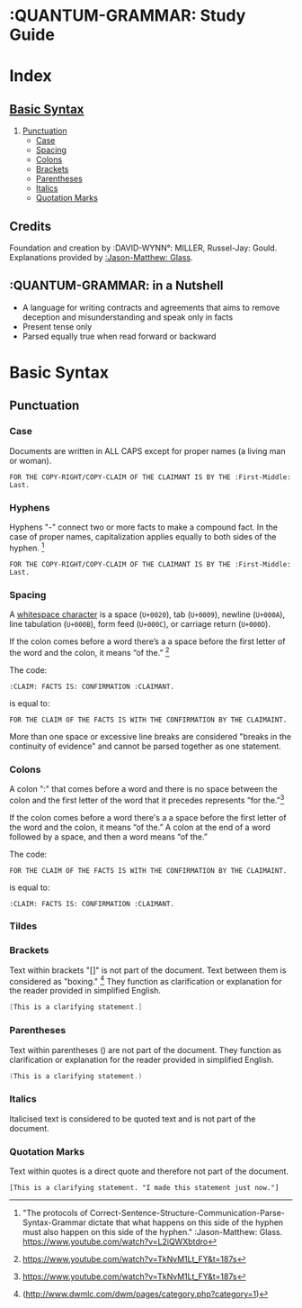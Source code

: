 # :QUANTUM-GRAMMAR: Study Guide

# Index
## [Basic Syntax](#basic-syntax)
1. [Punctuation](#punctuation)
    + [Case](#case)
   * [Spacing](#spacing)
   * [Colons](#colons)
   * [Brackets](#brackets)
   * [Parentheses](#parentheses)
   * [Italics](#italics)
   * [Quotation Marks](#quotation-marks)
## Credits

Foundation and creation by  :DAVID-WYNN°: MILLER, Russel-Jay: Gould. Explanations provided by [:Jason-Matthew: Glass](https://www.youtube.com/channel/UCl7WHU1grdRm1bJDHuJUa-A).

## :QUANTUM-GRAMMAR: in a Nutshell

* A language for writing contracts and agreements that aims to remove deception and misunderstanding and speak only in facts
* Present tense only 
* Parsed equally true when read forward or backward
# Basic Syntax

## Punctuation

### Case
Documents are written in ALL CAPS except for proper names (a living man or woman).
```
FOR THE COPY-RIGHT/COPY-CLAIM OF THE CLAIMANT IS BY THE :First-Middle: Last.
```
### Hyphens
Hyphens "-" connect two or more facts to make a compound fact. In the case of proper names, capitalization applies equally to both sides of the hyphen. [^hy-jm] 
```
FOR THE COPY-RIGHT/COPY-CLAIM OF THE CLAIMANT IS BY THE :First-Middle: Last.
```
[^hy-jm]: "The protocols of Correct-Sentence-Structure-Communication-Parse-Syntax-Grammar
dictate that what happens on this side of the hyphen must also happen on this side of the hyphen." :Jason-Matthew: Glass. https://www.youtube.com/watch?v=L2iQWXbtdro

### Spacing
A [whitespace character](https://github.github.com/gfm/#whitespace-character) is a space (`U+0020`), tab (`U+0009`), newline (`U+000A`), line tabulation (`U+000B`), form feed (`U+000C`), or carriage return (`U+000D`).

If the colon comes before a word there’s a a space before the first letter of the word and the colon, it means “of the.” [^jm-co]

The code:
```
:CLAIM: FACTS IS: CONFIRMATION :CLAIMANT.
```
is equal to:
```
FOR THE CLAIM OF THE FACTS IS WITH THE CONFIRMATION BY THE CLAIMAINT.
```

More than one space or excessive line breaks are considered "breaks in the continuity of evidence" and cannot be parsed together as one statement. 

### Colons
A colon ":" that comes before a word and there is no space between the colon and the first letter of the word that it precedes represents “for the.”[^jm-co]

If the colon comes before a word there's a a space before the first letter of the word and the colon, it means “of the.” A colon at the end of a word followed by a space, and then a word means “of the.”

The code:
```
FOR THE CLAIM OF THE FACTS IS WITH THE CONFIRMATION BY THE CLAIMAINT.
```
is equal to:
```
:CLAIM: FACTS IS: CONFIRMATION :CLAIMANT.
```

[^jm-co]:  https://www.youtube.com/watch?v=TkNvM1Lt_FY&t=187s

### Tildes


### Brackets
Text within brackets "[]" is not part of the document. Text between them is considered as "boxing." [^br-d] They function as clarification or explanation for the reader provided in simplified English. 

```go
[This is a clarifying statement.]
```

[^br-d]: (http://www.dwmlc.com/dwm/pages/category.php?category=1)

### Parentheses
Text within parentheses () are not part of the document. They function as clarification or explanation for the reader provided in simplified English. 

```go
(This is a clarifying statement.)
```
### Italics
Italicised text is considered to be quoted text and is not part of the document.

### Quotation Marks
Text within quotes is a direct quote and therefore not part of the document.
```
[This is a clarifying statement. "I made this statement just now."]
```




